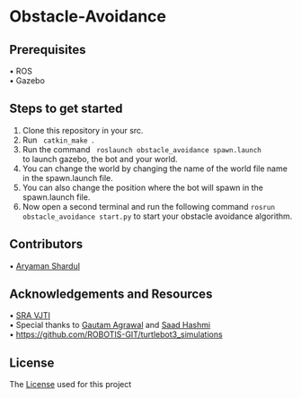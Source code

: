 # Obstacle-Avoidance

## Prerequisites
•	ROS </br>
•	Gazebo

## Steps to get started
1. Clone this repository in your src.
2. Run <code> catkin_make </code>.
3. Run the command <code> roslaunch obstacle_avoidance spawn.launch </code> to launch gazebo, the bot and your world.
4. You can change the world by changing the name of the world file name in the spawn.launch file.
5. You can also change the position where the bot will spawn in the spawn.launch file.
6. Now open a second terminal and run the following command <code>rosrun obstacle_avoidance start.py</code> to start your obstacle avoidance algorithm.

## Contributors
•	[Aryaman Shardul](     )


## Acknowledgements and Resources
•	[SRA VJTI](https://www.sravjti.in/) </br>
•	Special thanks to [Gautam Agrawal](https://github.com/gautam-dev-maker) and [Saad Hashmi](https://github.com/hashmis79) </br>
•	https://github.com/ROBOTIS-GIT/turtlebot3_simulations</br>



## License
The [License]( ) used for this project



